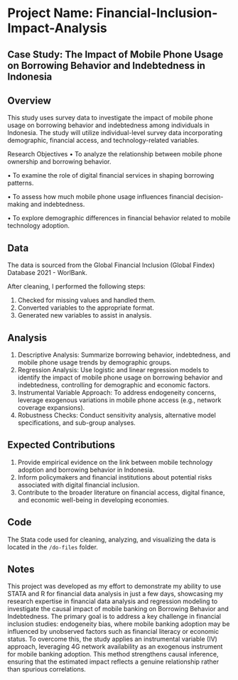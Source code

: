 # Project Name: Financial-Inclusion-Impact-Analysis
## Case Study: The Impact of Mobile Phone Usage on Borrowing Behavior and Indebtedness in Indonesia

## Overview

This study uses survey data to investigate the impact of mobile phone usage on borrowing behavior and indebtedness among individuals in Indonesia.
The study will utilize individual-level survey data incorporating demographic, financial access, and technology-related variables. 

Research Objectives
•	To analyze the relationship between mobile phone ownership and borrowing behavior.

•	To examine the role of digital financial services in shaping borrowing patterns.

•	To assess how much mobile phone usage influences financial decision-making and indebtedness.

•	To explore demographic differences in financial behavior related to mobile technology adoption.

## Data

The data is sourced from the Global Financial Inclusion (Global Findex) Database 2021 - WorlBank.

After cleaning, I performed the following steps:

1. Checked for missing values and handled them.
2. Converted variables to the appropriate format.
3. Generated new variables to assist in analysis.


## Analysis

1. Descriptive Analysis: Summarize borrowing behavior, indebtedness, and mobile phone usage trends by demographic groups.
2. Regression Analysis: Use logistic and linear regression models to identify the impact of mobile phone usage on borrowing behavior and indebtedness, controlling for demographic and economic factors.
3. Instrumental Variable Approach: To address endogeneity concerns, leverage exogenous variations in mobile phone access (e.g., network coverage expansions).
3. Robustness Checks: Conduct sensitivity analysis, alternative model specifications, and sub-group analyses.

## Expected Contributions
1. Provide empirical evidence on the link between mobile technology adoption and borrowing behavior in Indonesia.
2. Inform policymakers and financial institutions about potential risks associated with digital financial inclusion.
3. Contribute to the broader literature on financial access, digital finance, and economic well-being in developing economies.

## Code

The Stata code used for cleaning, analyzing, and visualizing the data is located in the `/do-files` folder.

## Notes

This project was developed as my effort to demonstrate my ability to use STATA and R for financial data analysis in just a few days, showcasing my research expertise in financial data analysis and regression modeling to investigate the causal impact of mobile banking on Borrowing Behavior and Indebtedness. The primary goal is to address a key challenge in financial inclusion studies: endogeneity bias, where mobile banking adoption may be influenced by unobserved factors such as financial literacy or economic status. To overcome this, the study applies an instrumental variable (IV) approach, leveraging 4G network availability as an exogenous instrument for mobile banking adoption. This method strengthens causal inference, ensuring that the estimated impact reflects a genuine relationship rather than spurious correlations.

